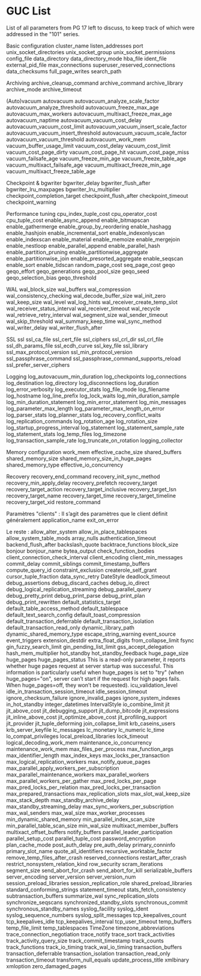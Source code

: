 # GUC List

List of all parameters from PG 17 left to discuss, to keep track of which were addressed in the "101" series.

Basic configuration
cluster_name
listen_addresses
port
unix_socket_directories
unix_socket_group
unix_socket_permissions
config_file
data_directory
data_directory_mode
hba_file
ident_file
external_pid_file
max_connections
superuser_reserved_connections
data_checksums
full_page_writes
search_path

Archiving
archive_cleanup_command
archive_command
archive_library
archive_mode
archive_timeout

(Auto)vacuum
autovacuum
autovacuum_analyze_scale_factor
autovacuum_analyze_threshold
autovacuum_freeze_max_age
autovacuum_max_workers
autovacuum_multixact_freeze_max_age
autovacuum_naptime
autovacuum_vacuum_cost_delay
autovacuum_vacuum_cost_limit
autovacuum_vacuum_insert_scale_factor
autovacuum_vacuum_insert_threshold
autovacuum_vacuum_scale_factor
autovacuum_vacuum_threshold
autovacuum_work_mem
vacuum_buffer_usage_limit
vacuum_cost_delay
vacuum_cost_limit
vacuum_cost_page_dirty
vacuum_cost_page_hit
vacuum_cost_page_miss
vacuum_failsafe_age
vacuum_freeze_min_age
vacuum_freeze_table_age
vacuum_multixact_failsafe_age
vacuum_multixact_freeze_min_age
vacuum_multixact_freeze_table_age

Checkpoint & bgwriter
bgwriter_delay
bgwriter_flush_after
bgwriter_lru_maxpages
bgwriter_lru_multiplier
checkpoint_completion_target
checkpoint_flush_after
checkpoint_timeout
checkpoint_warning

Performance tuning
cpu_index_tuple_cost
cpu_operator_cost
cpu_tuple_cost
enable_async_append
enable_bitmapscan
enable_gathermerge
enable_group_by_reordering
enable_hashagg
enable_hashjoin
enable_incremental_sort
enable_indexonlyscan
enable_indexscan
enable_material
enable_memoize
enable_mergejoin
enable_nestloop
enable_parallel_append
enable_parallel_hash
enable_partition_pruning
enable_partitionwise_aggregate
enable_partitionwise_join
enable_presorted_aggregate
enable_seqscan
enable_sort
enable_tidscan
random_page_cost
seq_page_cost
geqo
geqo_effort
geqo_generations
geqo_pool_size
geqo_seed
geqo_selection_bias
geqo_threshold

WAL
wal_block_size
wal_buffers
wal_compression
wal_consistency_checking
wal_decode_buffer_size
wal_init_zero
wal_keep_size
wal_level
wal_log_hints
wal_receiver_create_temp_slot
wal_receiver_status_interval
wal_receiver_timeout
wal_recycle
wal_retrieve_retry_interval
wal_segment_size
wal_sender_timeout
wal_skip_threshold
wal_summary_keep_time
wal_sync_method
wal_writer_delay
wal_writer_flush_after

SSL
ssl
ssl_ca_file
ssl_cert_file
ssl_ciphers
ssl_crl_dir
ssl_crl_file
ssl_dh_params_file
ssl_ecdh_curve
ssl_key_file
ssl_library
ssl_max_protocol_version
ssl_min_protocol_version
ssl_passphrase_command
ssl_passphrase_command_supports_reload
ssl_prefer_server_ciphers

Logging
log_autovacuum_min_duration
log_checkpoints
log_connections
log_destination
log_directory
log_disconnections
log_duration
log_error_verbosity
log_executor_stats
log_file_mode
log_filename
log_hostname
log_line_prefix
log_lock_waits
log_min_duration_sample
log_min_duration_statement
log_min_error_statement
log_min_messages
log_parameter_max_length
log_parameter_max_length_on_error
log_parser_stats
log_planner_stats
log_recovery_conflict_waits
log_replication_commands
log_rotation_age
log_rotation_size
log_startup_progress_interval
log_statement
log_statement_sample_rate
log_statement_stats
log_temp_files
log_timezone
log_transaction_sample_rate
log_truncate_on_rotation
logging_collector

Memory configuration
work_mem
effective_cache_size
shared_buffers
shared_memory_size
shared_memory_size_in_huge_pages
shared_memory_type
effective_io_concurrency

Recovery
recovery_end_command
recovery_init_sync_method
recovery_min_apply_delay
recovery_prefetch
recovery_target
recovery_target_action
recovery_target_inclusive
recovery_target_lsn
recovery_target_name
recovery_target_time
recovery_target_timeline
recovery_target_xid
restore_command


Paramètres "clients" :
Il s’agit des paramètres que le client définit généralement
application_name
exit_on_error


Le reste :
allow_alter_system
allow_in_place_tablespaces
allow_system_table_mods
array_nulls
authentication_timeout
backend_flush_after
backslash_quote
backtrace_functions
block_size
bonjour
bonjour_name
bytea_output
check_function_bodies
client_connection_check_interval
client_encoding
client_min_messages
commit_delay
commit_siblings
commit_timestamp_buffers
compute_query_id
constraint_exclusion
createrole_self_grant
cursor_tuple_fraction
data_sync_retry
DateStyle
deadlock_timeout
debug_assertions
debug_discard_caches
debug_io_direct
debug_logical_replication_streaming
debug_parallel_query
debug_pretty_print
debug_print_parse
debug_print_plan
debug_print_rewritten
default_statistics_target
default_table_access_method
default_tablespace
default_text_search_config
default_toast_compression
default_transaction_deferrable
default_transaction_isolation
default_transaction_read_only
dynamic_library_path
dynamic_shared_memory_type
escape_string_warning
event_source
event_triggers
extension_destdir
extra_float_digits
from_collapse_limit
fsync
gin_fuzzy_search_limit
gin_pending_list_limit
gss_accept_delegation
hash_mem_multiplier
hot_standby
hot_standby_feedback
huge_page_size
huge_pages
huge_pages_status
This is a read-only parameter, it reports whether huge pages request at server startup was successful. This information is particularly useful when huge_pages is set to "try" (when huge_pages="on", server can’t start if the request for high pages fails. When huge_pages=off, they won’t be requested).
icu_validation_level
idle_in_transaction_session_timeout
idle_session_timeout
ignore_checksum_failure
ignore_invalid_pages
ignore_system_indexes
in_hot_standby
integer_datetimes
IntervalStyle
io_combine_limit
jit
jit_above_cost
jit_debugging_support
jit_dump_bitcode
jit_expressions
jit_inline_above_cost
jit_optimize_above_cost
jit_profiling_support
jit_provider
jit_tuple_deforming
join_collapse_limit
krb_caseins_users
krb_server_keyfile
lc_messages
lc_monetary
lc_numeric
lc_time
lo_compat_privileges
local_preload_libraries
lock_timeout
logical_decoding_work_mem
maintenance_io_concurrency
maintenance_work_mem
max_files_per_process
max_function_args
max_identifier_length
max_index_keys
max_locks_per_transaction
max_logical_replication_workers
max_notify_queue_pages
max_parallel_apply_workers_per_subscription
max_parallel_maintenance_workers
max_parallel_workers
max_parallel_workers_per_gather
max_pred_locks_per_page
max_pred_locks_per_relation
max_pred_locks_per_transaction
max_prepared_transactions
max_replication_slots
max_slot_wal_keep_size
max_stack_depth
max_standby_archive_delay
max_standby_streaming_delay
max_sync_workers_per_subscription
max_wal_senders
max_wal_size
max_worker_processes
min_dynamic_shared_memory
min_parallel_index_scan_size
min_parallel_table_scan_size
min_wal_size
multixact_member_buffers
multixact_offset_buffers
notify_buffers
parallel_leader_participation
parallel_setup_cost
parallel_tuple_cost
password_encryption
plan_cache_mode
post_auth_delay
pre_auth_delay
primary_conninfo
primary_slot_name
quote_all_identifiers
recursive_worktable_factor
remove_temp_files_after_crash
reserved_connections
restart_after_crash
restrict_nonsystem_relation_kind
row_security
scram_iterations
segment_size
send_abort_for_crash
send_abort_for_kill
serializable_buffers
server_encoding
server_version
server_version_num
session_preload_libraries
session_replication_role
shared_preload_libraries
standard_conforming_strings
statement_timeout
stats_fetch_consistency
subtransaction_buffers
summarize_wal
sync_replication_slots
synchronize_seqscans
synchronized_standby_slots
synchronous_commit
synchronous_standby_names
syslog_facility
syslog_ident
syslog_sequence_numbers
syslog_split_messages
tcp_keepalives_count
tcp_keepalives_idle
tcp_keepalives_interval
tcp_user_timeout
temp_buffers
temp_file_limit
temp_tablespaces
TimeZone
timezone_abbreviations
trace_connection_negotiation
trace_notify
trace_sort
track_activities
track_activity_query_size
track_commit_timestamp
track_counts
track_functions
track_io_timing
track_wal_io_timing
transaction_buffers
transaction_deferrable
transaction_isolation
transaction_read_only
transaction_timeout
transform_null_equals
update_process_title
xmlbinary
xmloption
zero_damaged_pages